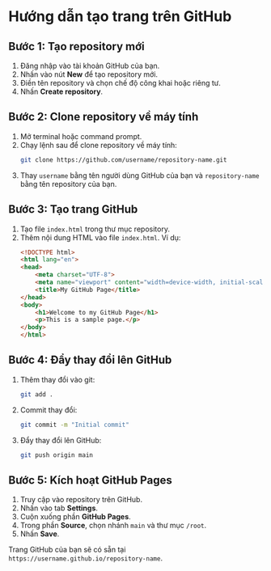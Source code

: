 # Hướng dẫn tạo trang trên GitHub

## Bước 1: Tạo repository mới
1. Đăng nhập vào tài khoản GitHub của bạn.
2. Nhấn vào nút **New** để tạo repository mới.
3. Điền tên repository và chọn chế độ công khai hoặc riêng tư.
4. Nhấn **Create repository**.

## Bước 2: Clone repository về máy tính
1. Mở terminal hoặc command prompt.
2. Chạy lệnh sau để clone repository về máy tính:
    ```sh
    git clone https://github.com/username/repository-name.git
    ```
3. Thay `username` bằng tên người dùng GitHub của bạn và `repository-name` bằng tên repository của bạn.

## Bước 3: Tạo trang GitHub
1. Tạo file `index.html` trong thư mục repository.
2. Thêm nội dung HTML vào file `index.html`. Ví dụ:
    ```html
    <!DOCTYPE html>
    <html lang="en">
    <head>
        <meta charset="UTF-8">
        <meta name="viewport" content="width=device-width, initial-scale=1.0">
        <title>My GitHub Page</title>
    </head>
    <body>
        <h1>Welcome to my GitHub Page</h1>
        <p>This is a sample page.</p>
    </body>
    </html>
    ```

## Bước 4: Đẩy thay đổi lên GitHub
1. Thêm thay đổi vào git:
    ```sh
    git add .
    ```
2. Commit thay đổi:
    ```sh
    git commit -m "Initial commit"
    ```
3. Đẩy thay đổi lên GitHub:
    ```sh
    git push origin main
    ```

## Bước 5: Kích hoạt GitHub Pages
1. Truy cập vào repository trên GitHub.
2. Nhấn vào tab **Settings**.
3. Cuộn xuống phần **GitHub Pages**.
4. Trong phần **Source**, chọn nhánh `main` và thư mục `/root`.
5. Nhấn **Save**.

Trang GitHub của bạn sẽ có sẵn tại `https://username.github.io/repository-name`.
